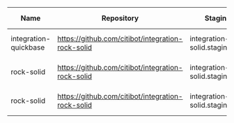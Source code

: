 | Name        | Repository                                        | Staging URL                               | Production URL                | Lead Developer |
| ----        | ----------                                        | -----------                               | --------------                | -------------- |
| integration-quickbase | https://github.com/citibot/integration-rock-solid | integration-rock-solid.staging.citibot.io | integration-rock-solid.citibot.io |            |
| rock-solid  | https://github.com/citibot/integration-rock-solid | integration-rock-solid.staging.citibot.io | integration-rock-solid.citibot.io |            |
| rock-solid  | https://github.com/citibot/integration-rock-solid | integration-rock-solid.staging.citibot.io | integration-rock-solid.citibot.io |            |
